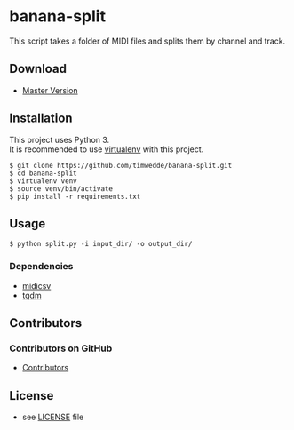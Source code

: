 # banana-split
This script takes a folder of MIDI files and splits them by channel and track.

## Download
* [Master Version](https://github.com/timwedde/banana-split/archive/master.zip)

## Installation
This project uses Python 3.  
It is recommended to use [virtualenv](https://pypi.python.org/pypi/virtualenv) with this project.
```
$ git clone https://github.com/timwedde/banana-split.git
$ cd banana-split
$ virtualenv venv
$ source venv/bin/activate
$ pip install -r requirements.txt
```

## Usage
```
$ python split.py -i input_dir/ -o output_dir/
```


### Dependencies
* [midicsv](http://www.fourmilab.ch/webtools/midicsv/)
* [tqdm](https://pypi.python.org/pypi/tqdm)

## Contributors

### Contributors on GitHub
* [Contributors](https://github.com/timwedde/banana-split/graphs/contributors)

<!--
### Credit
TBD
-->

## License
* see [LICENSE](https://github.com/timwedde/banana-split/blob/master/LICENSE) file

<!--
## Version
TBD
-->

<!--
## Documentation
TBD
-->
